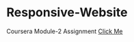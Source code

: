 # Responsive-Website
Coursera Module-2 Assignment
            [Click Me](https://shaiksha03.github.io/Responsive-Website/)
